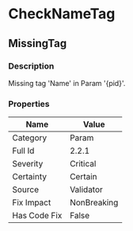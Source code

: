 ﻿---  
uid: Validator_2_2_1  
---

# CheckNameTag

## MissingTag

### Description

Missing tag 'Name' in Param '{pid}'.

### Properties

| Name         | Value       |
| ------------ | ----------- |
| Category     | Param       |
| Full Id      | 2.2.1       |
| Severity     | Critical    |
| Certainty    | Certain     |
| Source       | Validator   |
| Fix Impact   | NonBreaking |
| Has Code Fix | False       |
